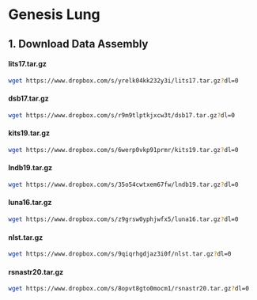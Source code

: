 # Genesis Lung

## 1. Download Data Assembly

#### lits17.tar.gz
```bash
wget https://www.dropbox.com/s/yrelk04kk232y3i/lits17.tar.gz?dl=0
```

#### dsb17.tar.gz
```bash
wget https://www.dropbox.com/s/r9m9tlptkjxcw3t/dsb17.tar.gz?dl=0
```

#### kits19.tar.gz
```bash
wget https://www.dropbox.com/s/6werp0vkp91prmr/kits19.tar.gz?dl=0
```

#### lndb19.tar.gz
```bash
wget https://www.dropbox.com/s/35o54cwtxem67fw/lndb19.tar.gz?dl=0
```

#### luna16.tar.gz
```bash
wget https://www.dropbox.com/s/z9grsw0yphjwfx5/luna16.tar.gz?dl=0
```

#### nlst.tar.gz
```bash
wget https://www.dropbox.com/s/9qiqrhgdjaz3i0f/nlst.tar.gz?dl=0
```

#### rsnastr20.tar.gz
```bash
wget https://www.dropbox.com/s/8opvt8gto0mocm1/rsnastr20.tar.gz?dl=0
```